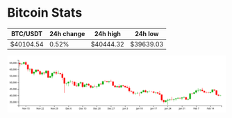 # Bitcoin Stats

BTC/USDT|24h change|24h high|24h low|
|---|---|---|---|
|$40104.54|0.52%|$40444.32|$39639.03|

<img src="./chart.svg">
